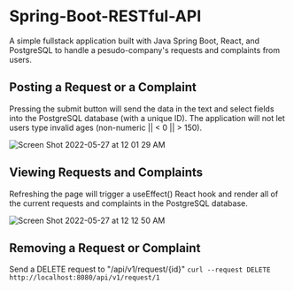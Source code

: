 # Spring-Boot-RESTful-API
A simple fullstack application built with Java Spring Boot, React, and PostgreSQL to handle a pesudo-company's requests and complaints from users.

## Posting a Request or a Complaint

Pressing the submit button will send the data in the text and select fields into the PostgreSQL database (with a unique ID). The application will not let users type invalid ages (non-numeric || < 0 || > 150).  

![Screen Shot 2022-05-27 at 12 01 29 AM](https://user-images.githubusercontent.com/76039575/170626710-50c887ca-3427-4247-8b12-1ef77eb54981.png)

## Viewing Requests and Complaints
Refreshing the page will trigger a useEffect() React hook and render all of the current requests and complaints in the PostgreSQL database.  

![Screen Shot 2022-05-27 at 12 12 50 AM](https://user-images.githubusercontent.com/76039575/170627834-a804bea9-eca8-4e90-ae83-8dc58e433eb6.png)

## Removing a Request or Complaint

Send a DELETE request to "/api/v1/request/{id}" 
`curl --request DELETE http://localhost:8080/api/v1/request/1`
